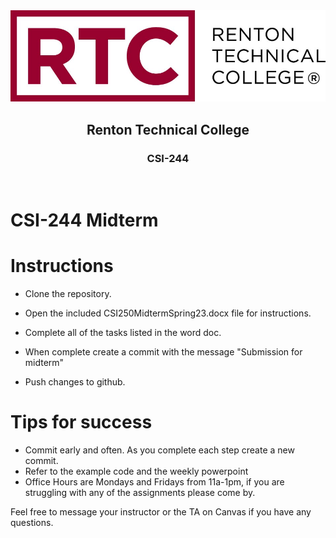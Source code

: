 <div align="center">  
    <img src="Images/logo.jpg" alt="Logo">
    <h2>Renton Technical College</h2>
    <h3>CSI-244</h3>
</div>
<br>

# CSI-244 Midterm

# Instructions

- Clone the repository.

- Open the included CSI250MidtermSpring23.docx file for instructions.

- Complete all of the tasks listed in the word doc.

- When complete create a commit with the message "Submission for midterm"

- Push changes to github.

# Tips for success
- Commit early and often. As you complete each step create a new commit.
- Refer to the example code and the weekly powerpoint
- Office Hours are Mondays and Fridays from 11a-1pm, if you are struggling with any of the assignments please come by.


Feel free to message your instructor or the TA on Canvas if you have any questions.
